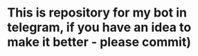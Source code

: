 # This is repository for my bot in telegram, if you have an idea to make it better - please commit)
